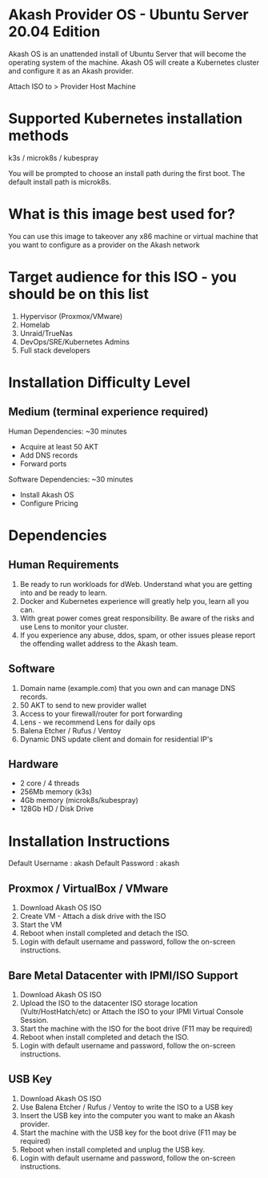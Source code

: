 
# Akash Provider OS  - Ubuntu Server 20.04 Edition

Akash OS is an unattended install of Ubuntu Server that will become the operating system of the machine.  Akash OS will create a Kubernetes cluster and configure it as an Akash provider.

Attach ISO to > Provider Host Machine

# Supported Kubernetes installation methods

k3s / microk8s / kubespray

You will be prompted to choose an install path during the first boot.
The default install path is microk8s.

# What is this image best used for?

You can use this image to takeover any x86 machine or virtual machine that you want to configure as a provider on the Akash network

# Target audience for this ISO - you should be on this list

1.  Hypervisor (Proxmox/VMware)
2.  Homelab
3.  Unraid/TrueNas
4.  DevOps/SRE/Kubernetes Admins
5.  Full stack developers

# Installation Difficulty Level

## Medium (terminal experience required)

Human Dependencies: ~30 minutes

  - Acquire at least 50 AKT
  - Add DNS records
  - Forward ports

Software Dependencies: ~30 minutes 

- Install Akash OS
- Configure Pricing


# Dependencies

## Human Requirements
1. Be ready to run workloads for dWeb.  Understand what you are getting into and be ready to learn.
2. Docker and Kubernetes experience will greatly help you, learn all you can.
3. With great power comes great responsibility. Be aware of the risks and use Lens to monitor your cluster.
4. If you experience any abuse, ddos, spam, or other issues please report the offending wallet address to the Akash team.

## Software
1. Domain name (example.com) that you own and can manage DNS records.
2. 50 AKT to send to new provider wallet
3. Access to your firewall/router for port forwarding
4. Lens - we recommend Lens for daily ops
5. Balena Etcher / Rufus / Ventoy
6. Dynamic DNS update client and domain for residential IP's

## Hardware

- 2 core / 4 threads
- 256Mb memory (k3s)
- 4Gb memory (microk8s/kubespray)
- 128Gb HD / Disk Drive

# Installation Instructions
Default Username : akash
Default Password : akash

## Proxmox / VirtualBox / VMware

1. Download Akash OS ISO
2. Create VM - Attach a disk drive with the ISO
3. Start the VM
4. Reboot when install completed and detach the ISO.
6. Login with default username and password, follow the on-screen instructions.

## Bare Metal Datacenter with IPMI/ISO Support

1. Download Akash OS ISO
2. Upload the ISO to the datacenter ISO storage location (Vultr/HostHatch/etc) or Attach the ISO to your IPMI Virtual Console Session.
3. Start the machine with the ISO for the boot drive (F11 may be required)
4. Reboot when install completed and detach the ISO.
6. Login with default username and password, follow the on-screen instructions.

## USB Key

1. Download Akash OS ISO
2. Use Balena Etcher / Rufus / Ventoy to write the ISO to a USB key
3. Insert the USB key into the computer you want to make an Akash provider.
4. Start the machine with the USB key for the boot drive (F11 may be required)
5. Reboot when install completed and unplug the USB key.
6. Login with default username and password, follow the on-screen instructions.





